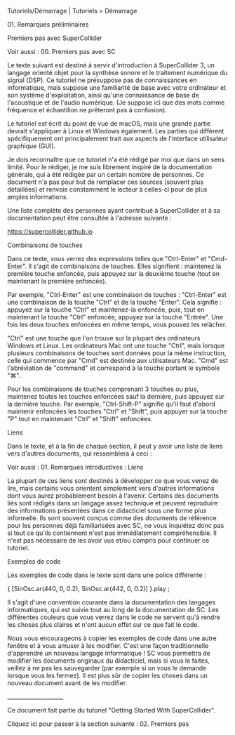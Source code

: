 Tutoriels/Démarrage \| Tutoriels \> Démarrage

01\. Remarques préliminaires

Premiers pas avec SuperCollider

Voir aussi : 00. Premiers pas avec SC

Le texte suivant est destiné à servir d\'introduction à SuperCollider 3,
un langage orienté objet pour la synthèse sonore et le traitement
numérique du signal (DSP). Ce tutoriel ne présuppose pas de
connaissances en informatique, mais suppose une familiarité de base avec
votre ordinateur et son système d\'exploitation, ainsi qu\'une
connaissance de base de l\'acoustique et de l\'audio numérique. (Je
suppose ici que des mots comme fréquence et échantillon ne prêteront pas
à confusion).

Le tutoriel est écrit du point de vue de macOS, mais une grande partie
devrait s\'appliquer à Linux et Windows également. Les parties qui
diffèrent spécifiquement ont principalement trait aux aspects de
l\'interface utilisateur graphique (GUI).

Je dois reconnaître que ce tutoriel n\'a été rédigé par moi que dans un
sens limité. Pour le rédiger, je me suis librement inspiré de la
documentation générale, qui a été rédigée par un certain nombre de
personnes. Ce document n\'a pas pour but de remplacer ces sources
(souvent plus détaillées) et renvoie constamment le lecteur à celles-ci
pour de plus amples informations.

Une liste complète des personnes ayant contribué à SuperCollider et à sa
documentation peut être consultée à l\'adresse suivante :

https://supercollider.github.io

Combinaisons de touches

Dans ce texte, vous verrez des expressions telles que \"Ctrl-Enter\" et
\"Cmd-Enter\". Il s\'agit de combinaisons de touches. Elles signifient :
maintenez la première touche enfoncée, puis appuyez sur la deuxième
touche (tout en maintenant la première enfoncée).

Par exemple, \"Ctrl-Enter\" est une combinaison de touches :
\"Ctrl-Enter\" est une combinaison de la touche \"Ctrl\" et de la touche
\"Enter\". Cela signifie : appuyez sur la touche \"Ctrl\" et
maintenez-la enfoncée, puis, tout en maintenant la touche \"Ctrl\"
enfoncée, appuyez sur la touche \"Entrée\". Une fois les deux touches
enfoncées en même temps, vous pouvez les relâcher.

\"Ctrl\" est une touche que l\'on trouve sur la plupart des ordinateurs
Windows et Linux. Les ordinateurs Mac ont une touche \"Ctrl\", mais
lorsque plusieurs combinaisons de touches sont données pour la même
instruction, celle qui commence par \"Cmd\" est destinée aux
utilisateurs Mac. \"Cmd\" est l\'abréviation de \"command\" et
correspond à la touche portant le symbole \"⌘\".

Pour les combinaisons de touches comprenant 3 touches ou plus, maintenez
toutes les touches enfoncées sauf la dernière, puis appuyez sur la
dernière touche. Par exemple, \"Ctrl-Shift-P\" signifie qu\'il faut
d\'abord maintenir enfoncées les touches \"Ctrl\" et \"Shift\", puis
appuyer sur la touche \"P\" tout en maintenant \"Ctrl\" et \"Shift\"
enfoncées.

Liens

Dans le texte, et à la fin de chaque section, il peut y avoir une liste
de liens vers d\'autres documents, qui ressemblera à ceci :

Voir aussi : 01. Remarques introductives : Liens

La plupart de ces liens sont destinés à développer ce que vous venez de
lire, mais certains vous orientent simplement vers d\'autres
informations dont vous aurez probablement besoin à l\'avenir. Certains
des documents liés sont rédigés dans un langage assez technique et
peuvent reproduire des informations présentées dans ce didacticiel sous
une forme plus informelle. Ils sont souvent conçus comme des documents
de référence pour les personnes déjà familiarisées avec SC, ne vous
inquiétez donc pas si tout ce qu\'ils contiennent n\'est pas
immédiatement compréhensible. Il n\'est pas nécessaire de les avoir vus
et/ou compris pour continuer ce tutoriel.

Exemples de code

Les exemples de code dans le texte sont dans une police différente :

{ \[SinOsc.ar(440, 0, 0.2), SinOsc.ar(442, 0, 0.2)\] }.play ;

Il s\'agit d\'une convention courante dans la documentation des langages
informatiques, qui est suivie tout au long de la documentation de SC.
Les différentes couleurs que vous verrez dans le code ne servent qu\'à
rendre les choses plus claires et n\'ont aucun effet sur ce que fait le
code.

Nous vous encourageons à copier les exemples de code dans une autre
fenêtre et à vous amuser à les modifier. C\'est une façon traditionnelle
d\'apprendre un nouveau langage informatique ! SC vous permettra de
modifier les documents originaux du didacticiel, mais si vous le faites,
veillez à ne pas les sauvegarder (par exemple si on vous le demande
lorsque vous les fermez). Il est plus sûr de copier les choses dans un
nouveau document avant de les modifier.

\_\_\_\_\_\_\_\_\_\_\_\_\_\_\_\_\_\_\_\_

Ce document fait partie du tutoriel \"Getting Started With
SuperCollider\".

Cliquez ici pour passer à la section suivante : 02. Premiers pas
